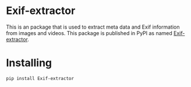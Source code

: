 # Exif-extractor

This is an package that is used to extract meta data and Exif information from images and videos. This package is published in PyPI as named <a href="https://pypi.org/project/Exif-python/">Exif-extractor</a>.

# Installing

    pip install Exif-extractor
